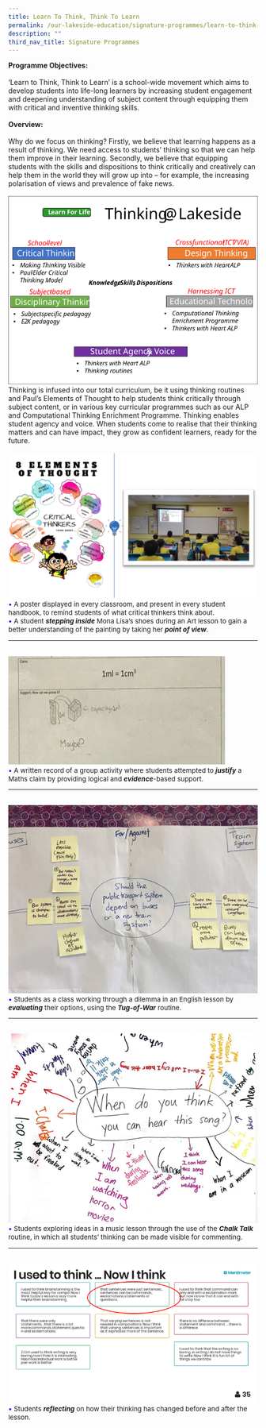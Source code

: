 ```yaml
---
title: Learn To Think, Think To Learn
permalink: /our-lakeside-education/signature-programmes/learn-to-think-think-to-learn/
description: ""
third_nav_title: Signature Programmes
---
```

<b>Programme Objectives:</b>
<br><br>
‘Learn to Think, Think to Learn’ is a school-wide movement which aims to develop students into life-long learners by increasing student engagement and deepening understanding of subject content through equipping them with critical and inventive thinking skills.
<br><br>
<b>Overview:</b>
<br><br>
Why do we focus on thinking? Firstly, we believe that learning happens as a result of thinking. We need access to students’ thinking so that we can help them improve in their learning. Secondly, we believe that equipping students with the skills and dispositions to think critically and creatively can help them in the world they will grow up into – for example, the increasing polarisation of views and prevalence of fake news.
<br><br>
<img src="/images/Department/12LTTL/LTTL1.svg">
<br>
Thinking is infused into our total curriculum, be it using thinking routines and Paul’s Elements of Thought to help students think critically through subject content, or in various key curricular programmes such as our ALP and Computational Thinking Enrichment Programme. Thinking enables student agency and voice. When students come to realise that their thinking matters and can have impact, they grow as confident learners, ready for the future.
<br><br>
<img src="/images/Department/12LTTL/LTTL2.png">
<span style="font-size:10pt;">
<span style="color:blue;">•</span> A poster displayed in every classroom, and present in every student handbook, to remind students of what critical thinkers think about. <br><span style="color:blue;">•</span> A student <i><b>stepping inside</b></i> Mona Lisa’s shoes during an Art lesson to gain a better understanding of the painting by taking her <i><b>point of view</b></i>.
<hr><br>
<img src="/images/Department/12LTTL/LTTL3.png">
	<br>
<span style="font-size:10pt;">
<span style="color:blue;">•</span> A written record of a group activity where students attempted to <i><b>justify</b></i> a Maths claim by providing logical and <i><b>evidence</b></i>-based support.
<hr><br> 
<img src="/images/Department/12LTTL/LTTL4.png">
<br>
<span style="font-size:10pt;">
<span style="color:blue;">•</span> Students as a class working through a dilemma in an English lesson by <i><b>evaluating</b></i> their options, using the <i><b>Tug-of-War</b></i> routine.
<hr><br> 	
<img src="/images/Department/12LTTL/LTTL5.png">
<br>
<span style="font-size:10pt;">
<span style="color:blue;">•</span> Students exploring ideas in a music lesson through the use of the <i><b>Chalk Talk</b></i> routine, in which all students’ thinking can be made visible for commenting.
<hr><br>
<img src="/images/Department/12LTTL/LTTL6.png">
<br>
<span style="font-size:10pt;">
<span style="color:blue;">•</span> Students <i><b>reflecting</b></i> on how their thinking has changed before and after the lesson.